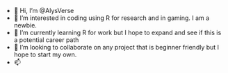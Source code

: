 - 👋 Hi, I’m @AlysVerse
- 👀 I’m interested in coding using R for research and in gaming. I am a newbie.
- 🌱 I’m currently learning R for work but I hope to expand and see if this is a potential career path
- 💞️ I’m looking to collaborate on any project that is beginner friendly but I hope to start my own.
- 📫 

<!---
AlysVerse/AlysVerse is a ✨ special ✨ repository because its `README.md` (this file) appears on your GitHub profile.
You can click the Preview link to take a look at your changes.
--->
